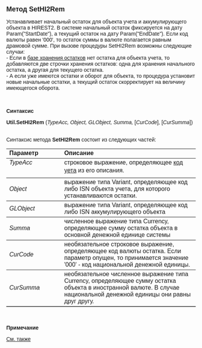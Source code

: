 ﻿<html>
<head>
<title>SetHI2Rem</title>
<style type="text/css">
.style1 {
	font-family: "Arial";
}
</style>
</head>

<body>

<p><strong><font size="4" face="Arial">Метод SetHI2Rem</font></strong></p>

<p><font face="Arial">Устанавливает начальный остаток для объекта 
учета и аккумулирующего объекта в HIREST2. В системе начальный остаток 
фиксируется на дату Param(&quot;StartDate&quot;), а текущий остаток на дату Param(&quot;EndDate&quot;). 
Если код валюты равен &#39;000&#39;, то остаток суммы в валюте полагается равным 
драмовой сумме. При вызове процедуры SetHI2Rem возможны следующие случаи:<br>
- Если в <a href="../../../Database/Hirest2.html">базе хранения остатков</a> нет 
остатка для объекта учета, то добавляются две строчки хранения остатков: одна 
для хранения начального остатка, а другая для текущего остатка. <br>
- А если уже имеются остатки и оборот для объекта, то процедура установит новые 
начальные остатки, а текущий остаток скорректирует на величину имеющегося 
оборота. </font></p>

<p class="label">&nbsp;</p>

<p class="label"><font face="Arial"><b>Синтаксис</b></font></p>

<p><font face="Arial"><strong>Util.SetHI2Rem</strong> (<em>TypeAcc, 
Object, GLObject, Summa, </em>[<em>CurCode</em>],<em>
</em>[<em>CurSumma</em>])</font></p>

<p><font face="Arial"><br>
Синтаксис метода <strong>SetHI2Rem</strong> состоит из следующих частей:</font></p>

<table border="1" cellPadding="5" cols="2" frame="below" rules="rows">
<TBODY>
  <tr vAlign="top">
    <td class="label" width="29%"><font face="Arial"><b>Параметр</b></font></td>
    <td class="label" width="71%"><font face="Arial"><strong>Описание</strong></font></td>
  </tr>
  <tr vAlign="top">
    <td width="29%"><font face="Arial"><em>TypeAcc</em></font></td>
    <td width="71%"><font face="Arial">строковое выражение, 
	определяющее <a href="../../../Defs/Accounting.html">код уета</a> из его 
	описания.</font></td>
  </tr>
  <tr>
    <td width="29%"><font face="Arial"><em>Object</em></font></td>
    <td width="71%"><font face="Arial">выражение типа Variant, 
	определяющее код либо ISN объекта учета, для которого устанавливаются 
	остатки.</font></td>
  </tr>
  <tr>
    <td width="29%"><font face="Arial"><em>GLObject </em></font></td>
    <td width="71%"><font face="Arial">выражение типа Variant, 
	определяющее код либо ISN
      </font><font face="Arial">
      аккумулирующего объекта</font></td>
  </tr>
  <tr>
    <td width="29%"><font face="Arial"><em>Summa</em></font></td>
    <td width="71%"><span class="style1">ч</span><font face="Arial">исленное выражение типа 
	Currency, определяющее сумму остатка объекта в основной денежной единице 
	системы</font></td>
  </tr>
  <tr>
    <td width="29%"><font face="Arial"><em>CurCode</em></font></td>
    <td width="71%"><font face="Arial">необязательное строковое 
	выражение, определяющее код валюты остатка. Если параметр опущен, то 
	принимается значение &#39;000&#39; - код национальной денежной единицы.</font></td>
  </tr>
</TBODY>
  <tr>
    <td width="29%"><font face="Arial"><em>CurSumma</em></font></td>
    <td width="71%"><font face="Arial">необязательное численное 
	выражение типа Currency, определяющее сумму остатка объекта в иностранной 
	валюте. В случае национальной денежной единицы они равны друг другу.</font></td>
  </tr>
</table>

<p class="label">&nbsp;</p>

<p class="label"><font face="Arial"><b>Примечание</b></font></p>

<p class="label"><a href="SetRem.html"><font face="Arial">См. также</font></a></p>

</body>
</html>
